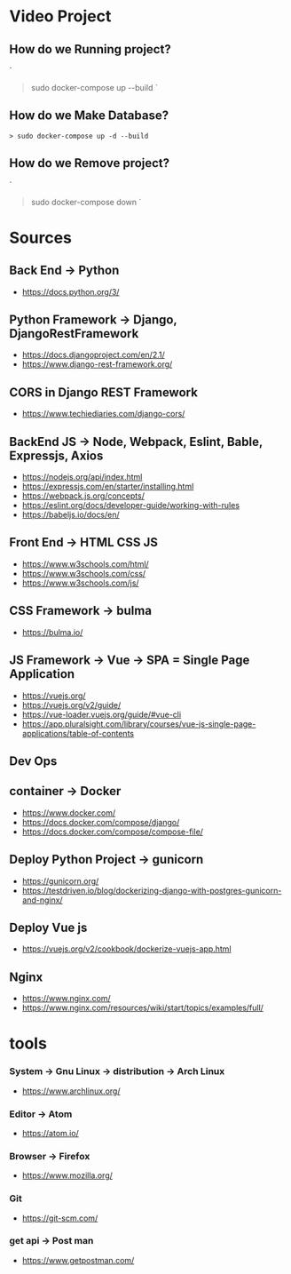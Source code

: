 #  Video Project


## How do we Running project?
`
> sudo docker-compose up --build
`

## How do we Make Database?
`> sudo docker-compose up -d --build`
## How do we Remove project?
`
> sudo docker-compose down
`


# Sources

## Back End -> Python
- https://docs.python.org/3/

## Python Framework -> Django, DjangoRestFramework
- https://docs.djangoproject.com/en/2.1/
- https://www.django-rest-framework.org/

## CORS in Django REST Framework
- https://www.techiediaries.com/django-cors/

## BackEnd JS -> Node, Webpack, Eslint, Bable, Expressjs, Axios
- https://nodejs.org/api/index.html
- https://expressjs.com/en/starter/installing.html
- https://webpack.js.org/concepts/
- https://eslint.org/docs/developer-guide/working-with-rules
- https://babeljs.io/docs/en/


## Front End -> HTML CSS JS
- https://www.w3schools.com/html/
- https://www.w3schools.com/css/
- https://www.w3schools.com/js/

## CSS Framework -> bulma
- https://bulma.io/

## JS Framework -> Vue -> SPA = Single Page Application
- https://vuejs.org/
- https://vuejs.org/v2/guide/
- https://vue-loader.vuejs.org/guide/#vue-cli
- https://app.pluralsight.com/library/courses/vue-js-single-page-applications/table-of-contents

## Dev Ops
## container -> Docker
- https://www.docker.com/
- https://docs.docker.com/compose/django/
- https://docs.docker.com/compose/compose-file/

## Deploy Python Project -> gunicorn
- https://gunicorn.org/
- https://testdriven.io/blog/dockerizing-django-with-postgres-gunicorn-and-nginx/

## Deploy Vue js
- https://vuejs.org/v2/cookbook/dockerize-vuejs-app.html

## Nginx
- https://www.nginx.com/
- https://www.nginx.com/resources/wiki/start/topics/examples/full/


# tools
### System -> Gnu Linux -> distribution -> Arch Linux
- https://www.archlinux.org/

### Editor -> Atom
- https://atom.io/

### Browser -> Firefox
- https://www.mozilla.org/

### Git
- https://git-scm.com/

### get api -> Post man
- https://www.getpostman.com/
